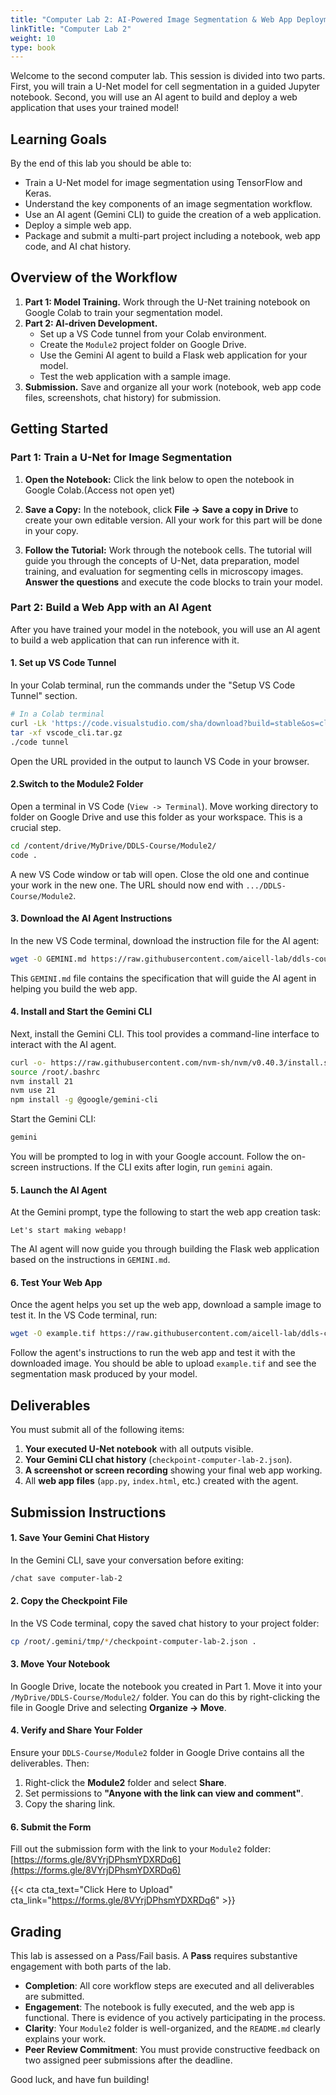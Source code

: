 ```yaml
---
title: "Computer Lab 2: AI-Powered Image Segmentation & Web App Deployment with Your AI Agent"
linkTitle: "Computer Lab 2"
weight: 10
type: book
---
```


Welcome to the second computer lab. This session is divided into two parts. First, you will train a U-Net model for cell segmentation in a guided Jupyter notebook. Second, you will use an AI agent to build and deploy a web application that uses your trained model!

## Learning Goals

By the end of this lab you should be able to:

*   Train a U-Net model for image segmentation using TensorFlow and Keras.
*   Understand the key components of an image segmentation workflow.
*   Use an AI agent (Gemini CLI) to guide the creation of a web application.
*   Deploy a simple web app.
*   Package and submit a multi-part project including a notebook, web app code, and AI chat history.

## Overview of the Workflow

1.  **Part 1: Model Training.** Work through the U-Net training notebook on Google Colab to train your segmentation model.
2.  **Part 2: AI-driven Development.**
    *   Set up a VS Code tunnel from your Colab environment.
    *   Create the `Module2` project folder on Google Drive.
    *   Use the Gemini AI agent to build a Flask web application for your model.
    *   Test the web application with a sample image.
3.  **Submission.** Save and organize all your work (notebook, web app code files, screenshots, chat history) for submission.

## Getting Started

### Part 1: Train a U-Net for Image Segmentation

1.  **Open the Notebook:** Click the link below to open the notebook in Google Colab.(Access not open yet)
    <!-- [click here to access](https://colab.research.google.com/drive/16Z9reacXGbrAFFDjfDq6p5-fvZJRfzVU?usp=sharing) -->

2.  **Save a Copy:** In the notebook, click **File → Save a copy in Drive** to create your own editable version. All your work for this part will be done in your copy.

3.  **Follow the Tutorial:** Work through the notebook cells. The tutorial will guide you through the concepts of U-Net, data preparation, model training, and evaluation for segmenting cells in microscopy images. **Answer the questions** and execute the code blocks to train your model.

### Part 2: Build a Web App with an AI Agent

After you have trained your model in the notebook, you will use an AI agent to build a web application that can run inference with it.

#### 1. Set up VS Code Tunnel

In your Colab terminal, run the commands under the "Setup VS Code Tunnel" section.

```bash
# In a Colab terminal
curl -Lk 'https://code.visualstudio.com/sha/download?build=stable&os=cli-alpine-x64' --output vscode_cli.tar.gz
tar -xf vscode_cli.tar.gz
./code tunnel
```

Open the URL provided in the output to launch VS Code in your browser.

#### 2.Switch to the Module2 Folder

Open a terminal in VS Code (`View -> Terminal`). 
Move working directory to folder on Google Drive and use this folder as your workspace. This is a crucial step.

```bash
cd /content/drive/MyDrive/DDLS-Course/Module2/
code .
```

A new VS Code window or tab will open. Close the old one and continue your work in the new one. The URL should now end with `.../DDLS-Course/Module2`.

#### 3. Download the AI Agent Instructions

In the new VS Code terminal, download the instruction file for the AI agent:

```bash
wget -O GEMINI.md https://raw.githubusercontent.com/aicell-lab/ddls-course/main/static/uploads/ddls_2025_lab2_GEMINI.md
```

This `GEMINI.md` file contains the specification that will guide the AI agent in helping you build the web app.

#### 4. Install and Start the Gemini CLI

Next, install the Gemini CLI. This tool provides a command-line interface to interact with the AI agent.

```bash
curl -o- https://raw.githubusercontent.com/nvm-sh/nvm/v0.40.3/install.sh | bash
source /root/.bashrc
nvm install 21
nvm use 21
npm install -g @google/gemini-cli
```

Start the Gemini CLI:

```bash
gemini
```

You will be prompted to log in with your Google account. Follow the on-screen instructions. If the CLI exits after login, run `gemini` again.

#### 5. Launch the AI Agent

At the Gemini prompt, type the following to start the web app creation task:

```
Let's start making webapp!
```

The AI agent will now guide you through building the Flask web application based on the instructions in `GEMINI.md`.

#### 6. Test Your Web App

Once the agent helps you set up the web app, download a sample image to test it. In the VS Code terminal, run:

```bash
wget -O example.tif https://raw.githubusercontent.com/aicell-lab/ddls-course/main/static/uploads/ddls_2025_lab2_example_image.tif
```

Follow the agent's instructions to run the web app and test it with the downloaded image. You should be able to upload `example.tif` and see the segmentation mask produced by your model.

## Deliverables

You must submit all of the following items:

1.  **Your executed U-Net notebook** with all outputs visible.
2.  **Your Gemini CLI chat history** (`checkpoint-computer-lab-2.json`).
3.  **A screenshot or screen recording** showing your final web app working.
4.  All **web app files** (`app.py`, `index.html`, etc.) created with the agent.

## Submission Instructions

#### 1. Save Your Gemini Chat History

In the Gemini CLI, save your conversation before exiting:

```bash
/chat save computer-lab-2
```

#### 2. Copy the Checkpoint File

In the VS Code terminal, copy the saved chat history to your project folder:

```bash
cp /root/.gemini/tmp/*/checkpoint-computer-lab-2.json .
```

#### 3. Move Your Notebook

In Google Drive, locate the notebook you created in Part 1. Move it into your `/MyDrive/DDLS-Course/Module2/` folder. You can do this by right-clicking the file in Google Drive and selecting **Organize → Move**.

#### 4. Verify and Share Your Folder

Ensure your `DDLS-Course/Module2` folder in Google Drive contains all the deliverables. Then:
1.  Right-click the **Module2** folder and select **Share**.
2.  Set permissions to **"Anyone with the link can view and comment"**.
3.  Copy the sharing link.

#### 6. Submit the Form

Fill out the submission form with the link to your `Module2` folder:
[https://forms.gle/8VYrjDPhsmYDXRDq6](https://forms.gle/8VYrjDPhsmYDXRDq6)

{{< cta cta_text="Click Here to Upload" cta_link="https://forms.gle/8VYrjDPhsmYDXRDq6" >}}

## Grading

This lab is assessed on a Pass/Fail basis. A **Pass** requires substantive engagement with both parts of the lab.

*   **Completion**: All core workflow steps are executed and all deliverables are submitted.
*   **Engagement**: The notebook is fully executed, and the web app is functional. There is evidence of you actively participating in the process.
*   **Clarity**: Your `Module2` folder is well-organized, and the `README.md` clearly explains your work.
*   **Peer Review Commitment**: You must provide constructive feedback on two assigned peer submissions after the deadline.

Good luck, and have fun building!
